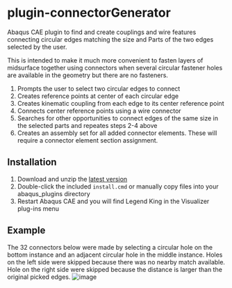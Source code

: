 # plugin-connectorGenerator
Abaqus CAE plugin to find and create couplings and wire features connecting
circular edges matching the size and Parts of the two edges selected by the user.

This is intended to make it much more convenient to fasten layers of midsurface
together using connectors when several circular fastener holes are available in
the geometry but there are no fasteners.

1. Prompts the user to select two circular edges to connect
2. Creates reference points at center of each circular edge
3. Creates kinematic coupling from each edge to its center reference point
4. Connects center reference points using a wire connector
5. Searches for other opportunities to connect edges of the same size in the selected parts and repeates steps 2-4 above
6. Creates an assembly set for all added connector elements. These will require a connector element section assignment.

## Installation

1. Download and unzip the [latest version](https://github.com/costerwi/plugin-connectorGenerator/releases/latest)
2. Double-click the included `install.cmd` or manually copy files into your abaqus_plugins directory
3. Restart Abaqus CAE and you will find Legend King in the Visualizer plug-ins menu

## Example
The 32 connectors below were made by selecting a circular hole on the bottom instance and an adjacent circular hole in the middle instance.
Holes on the left side were skipped because there was no nearby match available.
Hole on the right side were skipped because the distance is larger than the original picked edges.
![image](https://github.com/user-attachments/assets/118fe5de-63fc-4ba1-acc2-765913edb989)
